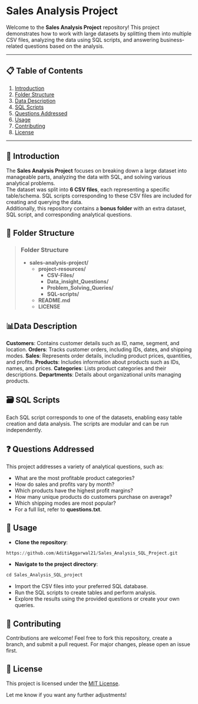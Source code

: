 # Sales Analysis Project

Welcome to the **Sales Analysis Project** repository! This project demonstrates how to work with large datasets by splitting them into multiple CSV files, analyzing the data using SQL scripts, and answering business-related questions based on the analysis.

---

## 📋 Table of Contents

1. [Introduction](#introduction)  
2. [Folder Structure](#folder-structure)  
3. [Data Description](#data-description)  
4. [SQL Scripts](#sql-scripts)  
5. [Questions Addressed](#questions-addressed)  
6. [Usage](#usage)  
7. [Contributing](#contributing)  
8. [License](#license)

---

## 📖 Introduction

The **Sales Analysis Project** focuses on breaking down a large dataset into manageable parts, analyzing the data with SQL, and solving various analytical problems.  
The dataset was split into **6 CSV files**, each representing a specific table/schema. SQL scripts corresponding to these CSV files are included for creating and querying the data.  
Additionally, this repository contains a **bonus folder** with an extra dataset, SQL script, and corresponding analytical questions.

## 📂 Folder Structure 

> ### Folder Structure
> - **sales-analysis-project/**
>   - **project-resources/**
>     - **CSV-Files/**
>     - **Data_insight_Questions/**
>     - **Problem_Solving_Queries/**
>     - **SQL-scripts/** 
>   - **README.md**
>   - **LICENSE**

## 📊Data Description

**Customers**: Contains customer details such as ID, name, segment, and location.
**Orders**: Tracks customer orders, including IDs, dates, and shipping modes.
**Sales**: Represents order details, including product prices, quantities, and profits.
**Products**: Includes information about products such as IDs, names, and prices.
**Categories**: Lists product categories and their descriptions.
**Departments**: Details about organizational units managing products.

## 🗃️ SQL Scripts

Each SQL script corresponds to one of the datasets, enabling easy table creation and data analysis. The scripts are modular and can be run independently.

## ❓ Questions Addressed

This project addresses a variety of analytical questions, such as:

* What are the most profitable product categories?
* How do sales and profits vary by month?
* Which products have the highest profit margins?
* How many unique products do customers purchase on average?
* Which shipping modes are most popular?
* For a full list, refer to **questions.txt**.

## 🚀 Usage

* **Clone the repository**:

``` sql
https://github.com/AditiAggarwal21/Sales_Analysis_SQL_Project.git
```


* **Navigate to the project directory**:  
```sql
cd Sales_Analysis_SQL_project
```
* Import the CSV files into your preferred SQL database.
* Run the SQL scripts to create tables and perform analysis.
* Explore the results using the provided questions or create your own queries.

## 🤝 Contributing

Contributions are welcome! Feel free to fork this repository, create a branch, and submit a pull request. For major changes, please open an issue first.

## 📜 License

This project is licensed under the [MIT License](LICENSE).

Let me know if you want any further adjustments!
